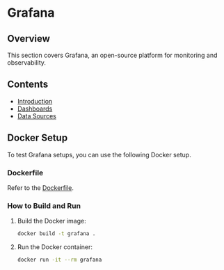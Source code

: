 # Grafana

## Overview
This section covers Grafana, an open-source platform for monitoring and observability.

## Contents
- [Introduction](grafana/introduction.md)
- [Dashboards](grafana/dashboards.md)
- [Data Sources](grafana/data_sources.md)

## Docker Setup
To test Grafana setups, you can use the following Docker setup.

### Dockerfile
Refer to the [Dockerfile](Dockerfile).

### How to Build and Run
1. Build the Docker image:
    ```bash
    docker build -t grafana .
    ```

2. Run the Docker container:
    ```bash
    docker run -it --rm grafana
    ```